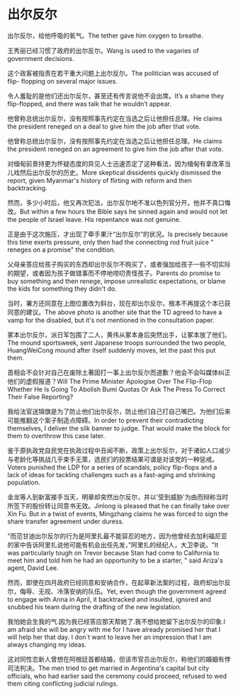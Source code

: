 # 出尔反尔

<p><span class="chinese">出尔反尔，给他呼吸的氧气。</span><span class="english">The tether gave him oxygen to breathe.</span></p>

<p><span class="chinese">王秀丽已经习惯了政府的出尔反尔。</span><span class="english">Wang is used to the vagaries of government decisions.</span></p>

<p><span class="chinese">这个政客被指责在若干重大问题上出尔反尔。</span><span class="english">The politician was accused of flip- flopping on several major issues.</span></p>

<p><span class="chinese">令人羞耻的是他们还出尔反尔，甚至还有传言说他不会出席。</span><span class="english">It’s a shame they flip-flopped, and there was talk that he wouldn’t appear.</span></p>

<p><span class="chinese">他曾称总统出尔反尔，没有按照事先约定在当选之后让他担任总理。</span><span class="english">He claims the president reneged on a deal to give him the job after that vote.</span></p>

<p><span class="chinese">他曾称总统出尔反尔，没有按照事先约定在当选之后让他担任总理。</span><span class="english">He claims the president reneged on an agreement to give him the job after that vote.</span></p>

<p><span class="chinese">对缅甸前景持更为怀疑态度的异见人士迅速否定了这种看法，因为缅甸有拿改革当儿戏然后出尔反尔的历史。</span><span class="english">More skeptical dissidents quickly dismissed the report, given Myanmar's history of flirting with reform and then backtracking.</span></p>

<p><span class="chinese">然而，多少小时后，他又再次犯法，出尔反尔地不准以色列官分开。他并不真口悔改。</span><span class="english">But within a few hours the Bible says he sinned again and would not let the people of Israel leave. His repentance was not genuine.</span></p>

<p><span class="chinese">正是由于这次施压，才出现了牵手果汁“出尔反尔”的状况。</span><span class="english">Is precisely because this time exerts pressure, only then had the connecting rod fruit juice " reneges on a promise" the condition.</span></p>

<p><span class="chinese">父母亲答应给孩子购买的东西却出尔反尔不购买了，或者强加给孩子一些不切实际的期望，或者因为孩子做错事而不停地唠叨责怪孩子。</span><span class="english">Parents do promise to buy something and then renege, impose unrealistic expectations, or blame the kids for something they didn't do.</span></p>

<p><span class="chinese">当时，署方还同意在上图位置改为斜台，现在却出尔反尔，根本不再提这个本已获同意的建议。</span><span class="english">The above photo is another site that the TD agreed to have a vamp for the disabled, but it's not mentioned in the consultation paper.</span></p>

<p><span class="chinese">冢本出尔反尔，派日军包围了二人，黄伟从冢本身后突然出手，让冢本放了他们。</span><span class="english">The mound sportsweek, sent Japanese troops surrounded the two people, HuangWeiCong mound after itself suddenly moves, let the past this put them.</span></p>

<p><span class="chinese">首相会不会针对自己在废除土著固打一事上出尔反尔而道歉？他会不会叫媒体纠正他们的虚假报道？</span><span class="english">Will The Prime Minister Apologise Over The Flip-Flop Whether He Is Going To Abolish Bumi Quotas Or Ask The Press To Correct Their False Reporting?</span></p>

<p><span class="chinese">我给法官送锦旗是为了防止他们出尔反尔，防止他们自己打自己嘴巴。为他们后来可能推翻这个案子制造点障碍。</span><span class="english">In order to prevent their contradicting themselves, I deliver the silk banner to judge. That would make the block for them to overthrow this case later.</span></p>

<p><span class="chinese">鉴于原执政党自民党在执政过程中丑闻不断，政策上出尔反尔，对于诸如人口减少与老龄化等挑战几乎束手无策，选民们的投票结果可谓是对该党的一种惩戒。</span><span class="english">Voters punished the LDP for a series of scandals, policy flip-flops and a lack of ideas for tackling challenges such as a fast-aging and shrinking population.</span></p>

<p><span class="chinese">金龙等人到新富接手当天，明章却突然出尔反尔，并以'受到威胁'为由而辩称当时所签下的股份转让同意书无效。</span><span class="english">Jinlong is pleased that he can finally take over Xin Fu. But in a twist of events, Mingzhang claims he was forced to sign the share transfer agreement under duress.</span></p>

<p><span class="chinese">“而范甘迪出尔反尔的行为是阿里扎最不能容忍的地方，因为他曾经去加利福尼亚的家中告诉阿里扎说他可能有机会出任先发，”阿里扎的经纪人，大卫李说。</span><span class="english">"It was particularly tough on Trevor because Stan had come to California to meet him and told him he had an opportunity to be a starter, " said Ariza's agent, David Lee.</span></p>

<p><span class="chinese">然而，即使在四月政府已经同意和安纳合作，在起草新法案的过程，政府却出尔反尔，侮辱、无视、冷落安纳的队伍。</span><span class="english">Yet, even though the government agreed to engage with Anna in April, it backtracked and insulted, ignored and snubbed his team during the drafting of the new legislation.</span></p>

<p><span class="chinese">我怕她会生我的气.因为我已经答应那天帮她了.我不想给她留下出尔反尔的印象.</span><span class="english">I am afraid she will be angry with me for I have already promised her that I will help her that day. I don`t want to leave her an impression that I am always changing my ideas.</span></p>

<p><span class="chinese">这对同性恋新人曾想在阿根廷首都结婚，但该市官员出尔反尔，称他们的婚姻有悖司法判决。</span><span class="english">The men tried to get married in Argentina's capital but city officials, who had earlier said the ceremony could proceed, refused to wed them citing conflicting judicial rulings.</span></p>

